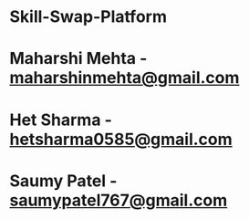# Skill-Swap-Platform
# Maharshi Mehta - maharshinmehta@gmail.com
# Het Sharma - hetsharma0585@gmail.com
# Saumy Patel - saumypatel767@gmail.com
